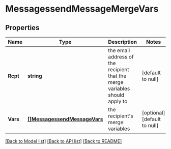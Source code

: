 # MessagessendMessageMergeVars

## Properties
Name | Type | Description | Notes
------------ | ------------- | ------------- | -------------
**Rcpt** | **string** | the email address of the recipient that the merge variables should apply to | [default to null]
**Vars** | [**[]MessagessendMessageVars**](messagessend_message_vars.md) | the recipient&#x27;s merge variables | [optional] [default to null]

[[Back to Model list]](../README.md#documentation-for-models) [[Back to API list]](../README.md#documentation-for-api-endpoints) [[Back to README]](../README.md)

